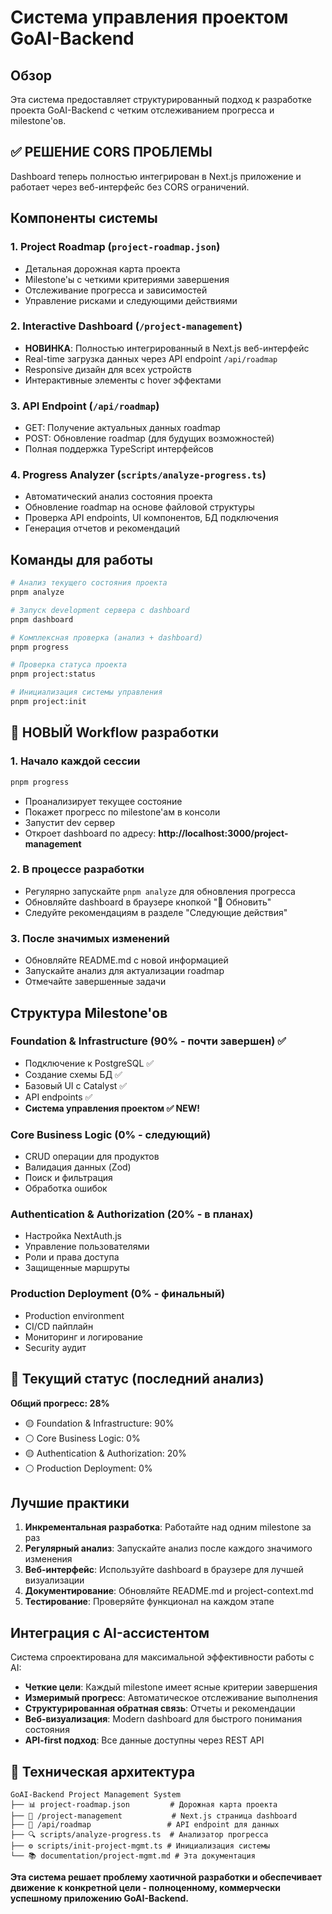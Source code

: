 # Система управления проектом GoAI-Backend

## Обзор

Эта система предоставляет структурированный подход к разработке проекта GoAI-Backend с четким отслеживанием прогресса и milestone'ов.

## ✅ РЕШЕНИЕ CORS ПРОБЛЕМЫ
Dashboard теперь полностью интегрирован в Next.js приложение и работает через веб-интерфейс без CORS ограничений.

## Компоненты системы

### 1. Project Roadmap (`project-roadmap.json`)
- Детальная дорожная карта проекта
- Milestone'ы с четкими критериями завершения
- Отслеживание прогресса и зависимостей
- Управление рисками и следующими действиями

### 2. Interactive Dashboard (`/project-management`)
- **НОВИНКА**: Полностью интегрированный в Next.js веб-интерфейс
- Real-time загрузка данных через API endpoint `/api/roadmap`
- Responsive дизайн для всех устройств
- Интерактивные элементы с hover эффектами

### 3. API Endpoint (`/api/roadmap`)
- GET: Получение актуальных данных roadmap
- POST: Обновление roadmap (для будущих возможностей)
- Полная поддержка TypeScript интерфейсов

### 4. Progress Analyzer (`scripts/analyze-progress.ts`)
- Автоматический анализ состояния проекта
- Обновление roadmap на основе файловой структуры
- Проверка API endpoints, UI компонентов, БД подключения
- Генерация отчетов и рекомендаций

## Команды для работы

```bash
# Анализ текущего состояния проекта
pnpm analyze

# Запуск development сервера с dashboard
pnpm dashboard

# Комплексная проверка (анализ + dashboard)
pnpm progress

# Проверка статуса проекта
pnpm project:status

# Инициализация системы управления
pnpm project:init
```

## 🚀 НОВЫЙ Workflow разработки

### 1. Начало каждой сессии
```bash
pnpm progress
```
- Проанализирует текущее состояние
- Покажет прогресс по milestone'ам в консоли
- Запустит dev сервер
- Откроет dashboard по адресу: **http://localhost:3000/project-management**

### 2. В процессе разработки
- Регулярно запускайте `pnpm analyze` для обновления прогресса
- Обновляйте dashboard в браузере кнопкой "🔄 Обновить"
- Следуйте рекомендациям в разделе "Следующие действия"

### 3. После значимых изменений
- Обновляйте README.md с новой информацией
- Запускайте анализ для актуализации roadmap
- Отмечайте завершенные задачи

## Структура Milestone'ов

### Foundation & Infrastructure (90% - почти завершен) ✅
- Подключение к PostgreSQL ✅
- Создание схемы БД ✅  
- Базовый UI с Catalyst ✅  
- API endpoints ✅
- **Система управления проектом ✅ NEW!**

### Core Business Logic (0% - следующий)
- CRUD операции для продуктов
- Валидация данных (Zod)
- Поиск и фильтрация
- Обработка ошибок

### Authentication & Authorization (20% - в планах)
- Настройка NextAuth.js
- Управление пользователями
- Роли и права доступа
- Защищенные маршруты

### Production Deployment (0% - финальный)
- Production environment
- CI/CD пайплайн
- Мониторинг и логирование
- Security аудит

## 🎯 Текущий статус (последний анализ)

**Общий прогресс: 28%**
- 🟡 Foundation & Infrastructure: 90%
- ⚪ Core Business Logic: 0%
- 🟡 Authentication & Authorization: 20%
- ⚪ Production Deployment: 0%

## Лучшие практики

1. **Инкрементальная разработка**: Работайте над одним milestone за раз
2. **Регулярный анализ**: Запускайте анализ после каждого значимого изменения
3. **Веб-интерфейс**: Используйте dashboard в браузере для лучшей визуализации
4. **Документирование**: Обновляйте README.md и project-context.md
5. **Тестирование**: Проверяйте функционал на каждом этапе

## Интеграция с AI-ассистентом

Система спроектирована для максимальной эффективности работы с AI:

- **Четкие цели**: Каждый milestone имеет ясные критерии завершения
- **Измеримый прогресс**: Автоматическое отслеживание выполнения
- **Структурированная обратная связь**: Отчеты и рекомендации
- **Веб-визуализация**: Modern dashboard для быстрого понимания состояния
- **API-first подход**: Все данные доступны через REST API

## 🔧 Техническая архитектура

```
GoAI-Backend Project Management System
├── 📊 project-roadmap.json         # Дорожная карта проекта
├── 📱 /project-management           # Next.js страница dashboard
├── 🔌 /api/roadmap                 # API endpoint для данных
├── 🔍 scripts/analyze-progress.ts  # Анализатор прогресса
├── ⚙️ scripts/init-project-mgmt.ts # Инициализация системы
└── 📚 documentation/project-mgmt.md # Эта документация
```

**Эта система решает проблему хаотичной разработки и обеспечивает движение к конкретной цели - полноценному, коммерчески успешному приложению GoAI-Backend.** 